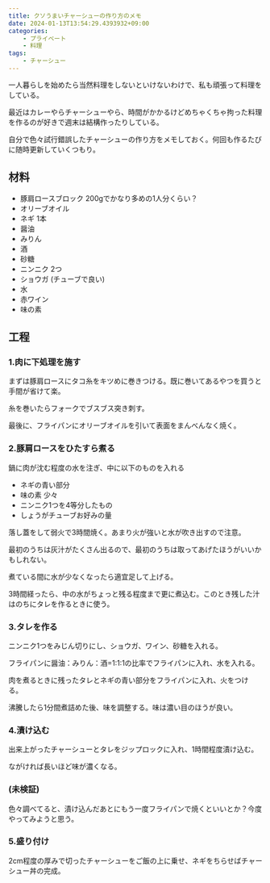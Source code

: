 ```yaml
---
title: クソうまいチャーシューの作り方のメモ
date: 2024-01-13T13:54:29.4393932+09:00
categories:
    - プライベート
    - 料理
tags:
    - チャーシュー
---
```


一人暮らしを始めたら当然料理をしないといけないわけで、私も頑張って料理をしている。

最近はカレーやらチャーシューやら、時間がかかるけどめちゃくちゃ拘った料理を作るのが好きで週末は結構作ったりしている。

自分で色々試行錯誤したチャーシューの作り方をメモしておく。何回も作るたびに随時更新していくつもり。

## 材料

-   豚肩ロースブロック 200gでかなり多めの1人分くらい？
-   オリーブオイル
-   ネギ 1本
-   醤油
-   みりん
-   酒
-   砂糖
-   ニンニク 2つ
-   ショウガ (チューブで良い)
-   水
-   赤ワイン
-   味の素

## 工程

### 1.肉に下処理を施す

まずは豚肩ロースにタコ糸をキツめに巻きつける。既に巻いてあるやつを買うと手間が省けて楽。

糸を巻いたらフォークでブスブス突き刺す。

最後に、フライパンにオリーブオイルを引いて表面をまんべんなく焼く。

### 2.豚肩ロースをひたすら煮る

鍋に肉が沈む程度の水を注ぎ、中に以下のものを入れる

-   ネギの青い部分
-   味の素 少々
-   ニンニク1つを4等分したもの
-   しょうがチューブお好みの量

落し蓋をして弱火で3時間焼く。あまり火が強いと水が吹き出すので注意。

最初のうちは灰汁がたくさん出るので、最初のうちは取ってあげたほうがいいかもしれない。

煮ている間に水が少なくなったら適宜足して上げる。

3時間経ったら、中の水がちょっと残る程度まで更に煮込む。このとき残した汁はのちにタレを作るときに使う。

### 3.タレを作る

ニンニク1つをみじん切りにし、ショウガ、ワイン、砂糖を入れる。

フライパンに醤油：みりん：酒=1:1:1の比率でフライパンに入れ、水を入れる。

肉を煮るときに残ったタレとネギの青い部分をフライパンに入れ、火をつける。

沸騰したら1分間煮詰めた後、味を調整する。味は濃い目のほうが良い。

### 4.漬け込む

出来上がったチャーシューとタレをジップロックに入れ、1時間程度漬け込む。

ながければ長いほど味が濃くなる。

### (未検証)

色々調べてると、漬け込んだあとにもう一度フライパンで焼くといいとか？今度やってみようと思う。

### 5.盛り付け

2cm程度の厚みで切ったチャーシューをご飯の上に乗せ、ネギをちらせばチャーシュー丼の完成。
